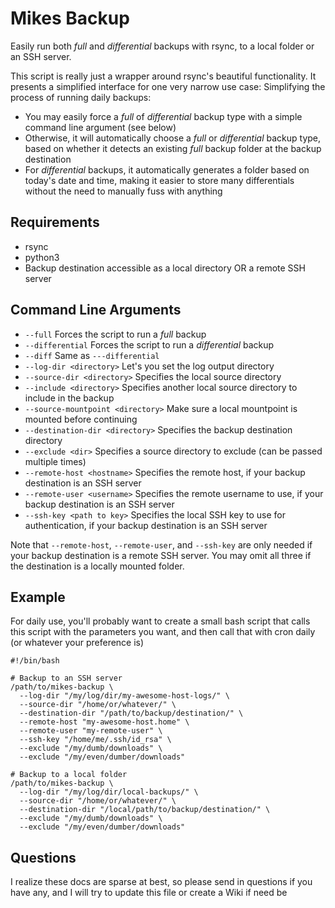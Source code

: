 # Mikes Backup
Easily run both *full* and *differential* backups with rsync, to a local folder or an SSH server.

This script is really just a wrapper around rsync's beautiful functionality. It presents a simplified interface for one very narrow use case: Simplifying the process of running daily backups:
* You may easily force a *full* of *differential* backup type with a simple command line argument (see below)
* Otherwise, it will automatically choose a *full* or *differential* backup type, based on whether it detects an existing *full* backup folder at the backup destination
* For *differential* backups, it automatically generates a folder based on today's date and time, making it easier to store many differentials without the need to manually fuss with anything

## Requirements
* rsync
* python3
* Backup destination accessible as a local directory OR a remote SSH server

## Command Line Arguments
* ```--full``` Forces the script to run a *full* backup
* ```--differential``` Forces the script to run a *differential* backup
* ```--diff``` Same as ```---differential```
* ```--log-dir <directory>``` Let's you set the log output directory
* ```--source-dir <directory>``` Specifies the local source directory
* ```--include <directory>``` Specifies another local source directory to include in the backup
* ```--source-mountpoint <directory>``` Make sure a local mountpoint is mounted before continuing
* ```--destination-dir <directory>``` Specifies the backup destination directory
* ```--exclude <dir>``` Specifies a source directory to exclude (can be passed multiple times)
* ```--remote-host <hostname>``` Specifies the remote host, if your backup destination is an SSH server
* ```--remote-user <username>``` Specifies the remote username to use, if your backup destination is an SSH server
* ```--ssh-key <path to key>``` Specifies the local SSH key to use for authentication, if your backup destination is an SSH server

Note that ```--remote-host```, ```--remote-user```, and ```--ssh-key``` are only needed if your backup destination is a remote SSH server. You may omit all three if the destination is a locally mounted folder.

##  Example
For daily use, you'll probably want to create a small bash script that calls this script with the parameters you want, and then call that with cron daily (or whatever your preference is)
```
#!/bin/bash

# Backup to an SSH server
/path/to/mikes-backup \
  --log-dir "/my/log/dir/my-awesome-host-logs/" \
  --source-dir "/home/or/whatever/" \
  --destination-dir "/path/to/backup/destination/" \
  --remote-host "my-awesome-host.home" \
  --remote-user "my-remote-user" \
  --ssh-key "/home/me/.ssh/id_rsa" \
  --exclude "/my/dumb/downloads" \
  --exclude "/my/even/dumber/downloads"

# Backup to a local folder
/path/to/mikes-backup \
  --log-dir "/my/log/dir/local-backups/" \
  --source-dir "/home/or/whatever/" \
  --destination-dir "/local/path/to/backup/destination/" \
  --exclude "/my/dumb/downloads" \
  --exclude "/my/even/dumber/downloads"

```

## Questions
I realize these docs are sparse at best, so please send in questions if you have any, and I will try to update this file or create a Wiki if need be

